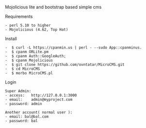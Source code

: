 
Mojolicious lite and bootstrap based simple cms
  
  Requirements
  
	- perl 5.10 to higher
	- Mojolicious (4.62, Top Hat)
  
  Install
  
	-  $ curl -L https://cpanmin.us | perl - --sudo App::cpanminus.
	-  $ cpanm ORLite.pm
	-  $ cpanm Auth::GoogleAuth;
	-  $ cpanm Mojolicious
	-  $ git clone https://github.com/ovntatar/MicroCMS.git
	-  $ cd MicroCMS
	-  $ morbo MicroCMS.pl
  Login

    Super Admin:
	- access:	http://127.0.0.1:3000
	- email: 	admin@myproject.com
	- password:	admin

    Another account( normal user ):
    - email: bal@bal.com
    - password: bal
